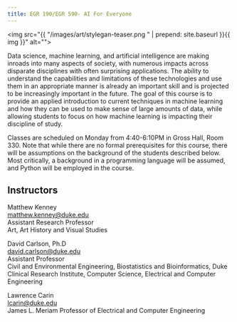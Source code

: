```yaml
---
title: EGR 190/EGR 590- AI For Everyone
---
```


<img src="{{ "/images/art/stylegan-teaser.png " | prepend: site.baseurl }}{{ img }}" alt="">

Data science, machine learning, and artificial intelligence are making inroads into many aspects of society, with numerous impacts across disparate disciplines with often surprising applications. The ability to understand the capabilities and limitations of these technologies and use them in an appropriate manner is already an important skill and is projected to be increasingly important in the future. The goal of this course is to provide an applied introduction to current techniques in machine learning and how they can be used to make sense of large amounts of data, while allowing students to focus on how machine learning is impacting their discipline of study.

Classes are scheduled on Monday from 4:40-6:10PM in Gross Hall, Room 330. Note that while there are no formal prerequisites for this course, there will be assumptions on the background of the students described below. Most critically, a background in a programming language will be assumed, and Python will be employed in the course.


## Instructors

Matthew Kenney<br>
matthew.kenney@duke.edu<br>
Assistant Research Professor<br>
Art, Art History and Visual Studies<br> 

David Carlson, Ph.D<br> 
david.carlson@duke.edu<br> 
Assistant Professor<br>
Civil and Environmental Engineering, Biostatistics and Bioinformatics, Duke Clinical Research Institute, Computer Science, Electrical and Computer Engineering<br> 
 
Lawrence Carin<br>
lcarin@duke.edu<br>
James L. Meriam Professor of Electrical and Computer Engineering<br>

